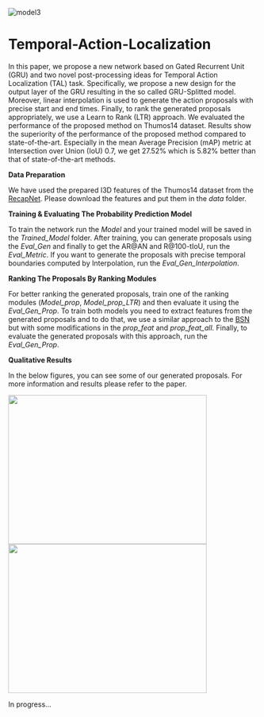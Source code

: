 ![model3](https://user-images.githubusercontent.com/62461020/118403487-c78fe780-b683-11eb-9d1a-4f1fb0f6aac1.png)
# Temporal-Action-Localization

In this paper, we propose a new network based on Gated Recurrent Unit (GRU) and two novel post-processing ideas for Temporal Action Localization (TAL) task. Specifically, we propose a new design for the output layer of the GRU resulting in the so called GRU-Splitted model. Moreover, linear interpolation is used to generate the action proposals with precise start and end times. Finally, to rank the generated proposals appropriately, we use a Learn to Rank (LTR) approach. We evaluated the performance of the proposed method on Thumos14 dataset. Results show the superiority of the performance of the proposed method compared to state-of-the-art. Especially in the mean Average Precision (mAP) metric at Intersection over Union (IoU) 0.7, we get 27.52% which is 5.82% better than that of state-of-the-art methods.

**Data Preparation**

We have used the prepared I3D features of the Thumos14 dataset from the [RecapNet](https://github.com/tianwangbuaa/RecapNet). Please download the features and put them in the *data* folder.

**Training & Evaluating The Probability Prediction Model**

To train the network run the *Model* and your trained model will be saved in the *Trained_Model* folder. After training, you can generate proposals using the *Eval_Gen* and finally to get the AR@AN and R@100-tIoU, run the *Eval_Metric*. If you want to generate the proposals with precise temporal boundaries computed by Interpolation, run the *Eval_Gen_Interpolation*.  

**Ranking The Proposals By Ranking Modules**

For better ranking the generated proposals, train one of the ranking modules (*Model_prop*, *Model_prop_LTR*) and then evaluate it using the *Eval_Gen_Prop*. To train both models you need to extract features from the generated proposals and to do that, we use a similar approach to the [BSN](https://github.com/wzmsltw/BSN-boundary-sensitive-network) but with some modifications in the *prop_feat* and *prop_feat_all*. Finally, to evaluate the generated proposals with this approach, run the *Eval_Gen_Prop*.

**Qualitative Results**

In the below figures, you can see some of our generated proposals. For more information and results please refer to the paper.

<img src="https://user-images.githubusercontent.com/62461020/119692934-15190b00-be61-11eb-91b6-5db092a9e1d0.jpg" width="400" height="300"> <img src="https://user-images.githubusercontent.com/62461020/119692950-177b6500-be61-11eb-9b09-e74bea92f42e.jpg" width="400" height="300">



In progress...
